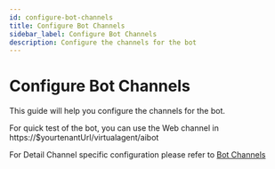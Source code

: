 ```yaml
---
id: configure-bot-channels
title: Configure Bot Channels
sidebar_label: Configure Bot Channels
description: Configure the channels for the bot
---
```


# Configure Bot Channels

This guide will help you configure the channels for the bot.

For quick test of the bot, you can use the Web channel in https://$yourtenantUrl/virtualagent/aibot

For Detail Channel specific configuration please refer to [Bot Channels](../bot-administration/channels/teams)